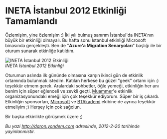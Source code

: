 # INETA İstanbul 2012 Etkinliği Tamamlandı 

Özlemişim, yine özlemişim :) İki yılı bulmuş sanırım İstanbul'da
INETA'nın büyük bir etkinliği olmayalı. Bu hafta sonu İstanbul etkinliği
Microsoft binasında gerçekleşti. Ben de "**Azure'a Migration
Senaryoları**" başlığı ile bir oturum sunarak etkinliğe katıldım.

![INETA İstanbul 2012
Etkinliği](media/INETA_Istanbul_2012_Etkinligi_Tamamlandi/ineta_istanbul_2012.jpg)\
*INETA İstanbul 2012 Etkinliği*

Oturumun aslında ilk gününde olmasına karşın ikinci gün de etkinlik
ortamında bulunmak istedim. Katılan herkese bu güzel "geek" ortamı için
:) teşekkür etmem gerek. Aralardaki sohbetler, öğle yemeği, etkinliğin
her anı benim için süper eğlenceli ve zevkli geçti.
[Muammer](http://www.muammerbenzes.com/)'e etkinlik organizasyonundaki
emeği için çok teşekkür ediyorum. Süper bir iş çıkardı. Etkinliğin
sponsorları, [Microsoft](http://www.microsoft.com.tr) ve
[BTAkademi](http://www.btakademi.com/) ekibine de ayrıca teşekkür
etmeliyim ;) Herşey için çok sağolun.

Bir başka etkinlikte görüşmek üzere ;)


*Bu yazi http://daron.yondem.com adresinde, 2012-2-20 tarihinde yayinlanmistir.*